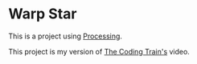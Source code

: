 # Warp Star

This is a project using <a href="https://processing.org/" target="_blank">Processing</a>.

This project is my version of <a href="https://www.youtube.com/user/shiffman" target="_blank">The Coding Train's</a> video. 